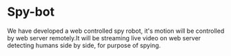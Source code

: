 # Spy-bot
We have developed a web controlled spy robot, it's motion will be controlled by web server remotely.It will be streaming live video on web server detecting humans side by side,  for purpose of spying.
